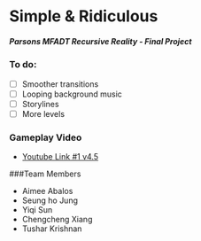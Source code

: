 # Simple & Ridiculous
##### Parsons MFADT Recursive Reality - Final Project

### To do:
- [ ] Smoother transitions
- [ ] Looping background music
- [ ] Storylines
- [ ] More levels

### Gameplay Video
* [Youtube Link #1 v4.5](https://youtu.be/mzsn_v6QYa4)

###Team Members
* Aimee Abalos
* Seung ho Jung
* Yiqi Sun
* Chengcheng Xiang
* Tushar Krishnan